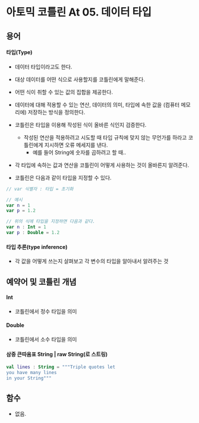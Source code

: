 # 아토믹 코틀린 At 05. 데이터 타입

## 용어

#### 타입(Type)
- 데이터 타입이라고도 한다.
- 대상 데이터를 어떤 식으로 사용할지를 코틀린에게 말해준다.
- 어떤 식이 취할 수 있는 값의 집합을 제공한다.
- 데이터에 대해 적용할 수 있는 연산, 데이터의 의미, 타입에 속한 값을 (컴퓨터 메모리에) 저장하는 방식을 정의한다.
- 코틀린은 타입을 이용해 작성된 식이 올바른 식인지 검증한다.
  - 작성된 연산을 적용하려고 시도할 때 타입 규칙에 맞지 않는 무언가를 하라고 코틀린에게 지시하면 오류 메세지를 낸다.
    - 예를 들어 String에 숫자를 곱하려고 할 때..
- 각 타입에 속하는 값과 연산을 코틀린이 어떻게 사용하는 것이 올바른지 알려준다.

- 코틀린은 다음과 같이 타입을 지정할 수 있다.

```kotlin
// var 식별자 : 타입 = 초기화

// 예시
var n = 1
var p = 1.2

// 위의 식에 타입을 지정하면 다음과 같다.
var n : Int = 1
var p : Double = 1.2
```

#### 타입 추론(type inference)
- 각 값을 어떻게 쓰는지 살펴보고 각 변수의 타입을 알아내서 알려주는 것

## 예약어 및 코틀린 개념

#### Int
- 코틀린에서 정수 타입을 의미

#### Double
- 코틀린에서 소수 타입을 의미

#### 삼중 큰따옴표 String | raw String(로 스트링)

```kotlin
val lines : String = """Triple quotes let
you have many lines
in your String"""
```

## 함수
- 없음.
